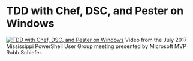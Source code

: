 # TDD with Chef, DSC, and Pester on Windows

[![TDD with Chef, DSC, and Pester on Windows](https://i4.ytimg.com/vi/GPYWsuJJRs0/hqdefault.jpg "TDD with Chef, DSC, and Pester on Windows")](https://www.youtube.com/watch?v=GPYWsuJJRs0)
Video from the July 2017 Mississippi PowerShell User Group meeting presented by Microsoft MVP Robb Schiefer.


